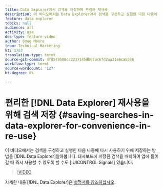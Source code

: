 ```yaml
---
title: Data Explorer에서 검색을 저장하여 편리한 재사용
description: 이 비디오에서는 Data Explorer에서 검색을 구성하고 실행한 다음 나중에 다시 사용하기 위해 저장하는 방법을 알아봅니다. 또한 저장된 검색을 대시보드에 배치하여 Signies 앱으로 이동할 때 즉시 사용할 수 있습니다.
feature: data explorer
topics: null
audience: all
activity: use
doc-type: feature video
author: Doug Moore
team: Technical Marketing
kt: 1763
translation-type: tm+mt
source-git-commit: dfd549508cc223714bdb07ac6fd2aa31e6ca5586
workflow-type: tm+mt
source-wordcount: '127'
ht-degree: 0%

---
```



# 편리한 [!DNL Data Explorer] 재사용을 위해 검색 저장 {#saving-searches-in-data-explorer-for-convenience-in-re-use}

이 비디오에서는 검색을 구성하고 실행한 다음 나중에 다시 사용하기 위해 저장하는 방법을 [!DNL Data Explorer]알아봅니다. 대시보드에 저장된 검색을 배치하여 앱에 들어갈 때 즉시 사용할 수 있도록 할 수도 [!UICONTROL Signals] 있습니다.

>[!VIDEO](https://video.tv.adobe.com/v/25147/?quality=12)

자세한 내용 [!DNL Data Explorer]은 [설명서를 참조하십시오](https://experiencecloud.adobe.com/resources/help/en_US/aam/data-explorer.html).